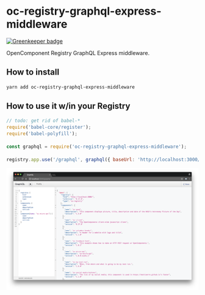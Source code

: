 # oc-registry-graphql-express-middleware

[![Greenkeeper badge](https://badges.greenkeeper.io/opencomponents/oc-registry-graphql-express-middleware.svg)](https://greenkeeper.io/)

OpenComponent Registry GraphQL Express middleware.

## How to install

```bash
yarn add oc-registry-graphql-express-middleware
```

## How to use it w/in your Registry

```javascript
// todo: get rid of babel-*
require('babel-core/register');
require('babel-polyfill');

const graphql = require('oc-registry-graphql-express-middleware');

registry.app.use('/graphql', graphql({ baseUrl: 'http://localhost:3000/', graphiql: true }));
```

![query-registry](query-registry-v2.png "query-registry")
